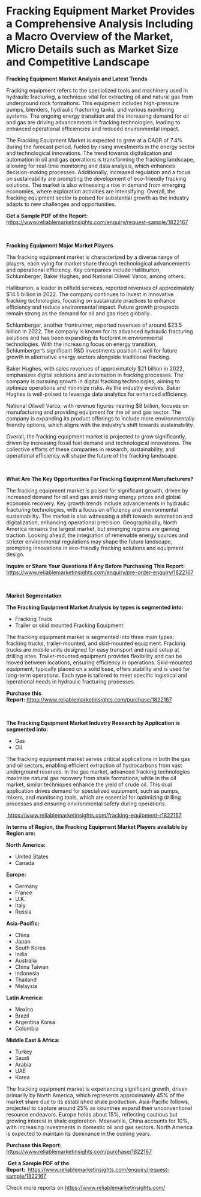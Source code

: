 <p><h1>Fracking Equipment Market Provides a Comprehensive Analysis Including a Macro Overview of the Market, Micro Details such as Market Size and Competitive Landscape</h1></p><p><strong>Fracking Equipment Market Analysis and Latest Trends</strong></p>
<p><p>Fracking equipment refers to the specialized tools and machinery used in hydraulic fracturing, a technique vital for extracting oil and natural gas from underground rock formations. This equipment includes high-pressure pumps, blenders, hydraulic fracturing tanks, and various monitoring systems. The ongoing energy transition and the increasing demand for oil and gas are driving advancements in fracking technologies, leading to enhanced operational efficiencies and reduced environmental impact.</p><p>The Fracking Equipment Market is expected to grow at a CAGR of 7.4% during the forecast period, fueled by rising investments in the energy sector and technological innovations. The trend towards digitalization and automation in oil and gas operations is transforming the fracking landscape, allowing for real-time monitoring and data analysis, which enhances decision-making processes. Additionally, increased regulation and a focus on sustainability are prompting the development of eco-friendly fracking solutions. The market is also witnessing a rise in demand from emerging economies, where exploration activities are intensifying. Overall, the fracking equipment sector is poised for substantial growth as the industry adapts to new challenges and opportunities.</p></p>
<p><strong>Get a Sample PDF of the Report:&nbsp;</strong> <a href="https://www.reliablemarketinsights.com/enquiry/request-sample/1822167?utm_campaign=2240&utm_medium=2&utm_source=Github&utm_content=ia&utm_term=09042025&utm_id=fracking-equipment">https://www.reliablemarketinsights.com/enquiry/request-sample/1822167</a></p>
<p>&nbsp;</p>
<p><strong>Fracking Equipment Major Market Players</strong></p>
<p><p>The fracking equipment market is characterized by a diverse range of players, each vying for market share through technological advancements and operational efficiency. Key companies include Halliburton, Schlumberger, Baker Hughes, and National Oilwell Varco, among others.</p><p>Halliburton, a leader in oilfield services, reported revenues of approximately $14.5 billion in 2022. The company continues to invest in innovative fracking technologies, focusing on sustainable practices to enhance efficiency and reduce environmental impact. Future growth prospects remain strong as the demand for oil and gas rises globally.</p><p>Schlumberger, another frontrunner, reported revenues of around $23.5 billion in 2022. The company is known for its advanced hydraulic fracturing solutions and has been expanding its footprint in environmental technologies. With the increasing focus on energy transition, Schlumberger’s significant R&D investments position it well for future growth in alternative energy sectors alongside traditional fracking.</p><p>Baker Hughes, with sales revenues of approximately $21 billion in 2022, emphasizes digital solutions and automation in fracking processes. The company is pursuing growth in digital fracking technologies, aiming to optimize operations and minimize risks. As the industry evolves, Baker Hughes is well-poised to leverage data analytics for enhanced efficiency.</p><p>National Oilwell Varco, with revenue figures nearing $8 billion, focuses on manufacturing and providing equipment for the oil and gas sector. The company is expanding its product offerings to include more environmentally friendly options, which aligns with the industry’s shift towards sustainability.</p><p>Overall, the fracking equipment market is projected to grow significantly, driven by increasing fossil fuel demand and technological innovations. The collective efforts of these companies in research, sustainability, and operational efficiency will shape the future of the fracking landscape.</p></p>
<p>&nbsp;</p>
<p><strong>What Are The Key Opportunities For Fracking Equipment Manufacturers?</strong></p>
<p><p>The fracking equipment market is poised for significant growth, driven by increased demand for oil and gas amid rising energy prices and global economic recovery. Key growth trends include advancements in hydraulic fracturing technologies, with a focus on efficiency and environmental sustainability. The market is also witnessing a shift towards automation and digitalization, enhancing operational precision. Geographically, North America remains the largest market, but emerging regions are gaining traction. Looking ahead, the integration of renewable energy sources and stricter environmental regulations may shape the future landscape, prompting innovations in eco-friendly fracking solutions and equipment design.</p></p>
<p><strong>Inquire or Share Your Questions If Any Before Purchasing This Report:</strong> <a href="https://www.reliablemarketinsights.com/enquiry/pre-order-enquiry/1822167?utm_campaign=2240&utm_medium=2&utm_source=Github&utm_content=ia&utm_term=09042025&utm_id=fracking-equipment">https://www.reliablemarketinsights.com/enquiry/pre-order-enquiry/1822167</a></p>
<p>&nbsp;</p>
<p><strong>Market Segmentation</strong></p>
<p><strong>The Fracking Equipment Market Analysis by types is segmented into:</strong></p>
<p><ul><li>Fracking Truck</li><li>Trailer or skid mounted Fracking Equipment</li></ul></p>
<p><p>The fracking equipment market is segmented into three main types: fracking trucks, trailer-mounted, and skid-mounted equipment. Fracking trucks are mobile units designed for easy transport and rapid setup at drilling sites. Trailer-mounted equipment provides flexibility and can be moved between locations, ensuring efficiency in operations. Skid-mounted equipment, typically placed on a solid base, offers stability and is used for long-term operations. Each type is tailored to meet specific logistical and operational needs in hydraulic fracturing processes.</p></p>
<p><strong>Purchase this Report:&nbsp;</strong><a href="https://www.reliablemarketinsights.com/purchase/1822167?utm_campaign=2240&utm_medium=2&utm_source=Github&utm_content=ia&utm_term=09042025&utm_id=fracking-equipment">https://www.reliablemarketinsights.com/purchase/1822167</a></p>
<p>&nbsp;</p>
<p><strong>The Fracking Equipment Market Industry Research by Application is segmented into:</strong></p>
<p><ul><li>Gas</li><li>Oil</li></ul></p>
<p><p>The fracking equipment market serves critical applications in both the gas and oil sectors, enabling efficient extraction of hydrocarbons from vast underground reserves. In the gas market, advanced fracking technologies maximize natural gas recovery from shale formations, while in the oil market, similar techniques enhance the yield of crude oil. This dual application drives demand for specialized equipment, such as pumps, mixers, and monitoring tools, which are essential for optimizing drilling processes and ensuring environmental safety during operations.</p></p>
<p><a href="https://www.reliablemarketinsights.com/fracking-equipment-r1822167?utm_campaign=2240&utm_medium=2&utm_source=Github&utm_content=ia&utm_term=09042025&utm_id=fracking-equipment">&nbsp;https://www.reliablemarketinsights.com/fracking-equipment-r1822167</a></p>
<p><strong>In terms of Region, the Fracking Equipment Market Players available by Region are:</strong></p>
<p>
    <p> <strong> North America: </strong>
        <ul>
            <li>United States</li>
            <li>Canada</li>
        </ul>
        </p> 
    <p> <strong> Europe: </strong>
        <ul>
            <li>Germany</li>
            <li>France</li>
            <li>U.K.</li>
            <li>Italy</li>
            <li>Russia</li>
        </ul>
        </p> 
    <p> <strong> Asia-Pacific: </strong>
        <ul>
            <li>China</li>
            <li>Japan</li>
            <li>South Korea</li>
            <li>India</li>
            <li>Australia</li>
            <li>China Taiwan</li>
            <li>Indonesia</li>
            <li>Thailand</li>
            <li>Malaysia</li>
        </ul>
        </p> 
    <p> <strong> Latin America: </strong>
        <ul>
            <li>Mexico</li>
            <li>Brazil</li>
            <li>Argentina Korea</li>
            <li>Colombia</li>
        </ul>
        </p> 
    <p> <strong> Middle East & Africa: </strong>
        <ul>
            <li>Turkey</li>
            <li>Saudi</li>
            <li>Arabia</li>
            <li>UAE</li>
            <li>Korea</li>
        </ul>
    </p>
    </p>
<p><p>The fracking equipment market is experiencing significant growth, driven primarily by North America, which represents approximately 45% of the market share due to its established shale production. Asia-Pacific follows, projected to capture around 25% as countries expand their unconventional resource endeavors. Europe holds about 15%, reflecting cautious but growing interest in shale exploration. Meanwhile, China accounts for 10%, with increasing investments in domestic oil and gas sectors. North America is expected to maintain its dominance in the coming years.</p></p>
<p><strong>Purchase this Report: </strong><a href="https://www.reliablemarketinsights.com/purchase/1822167?utm_campaign=2240&utm_medium=2&utm_source=Github&utm_content=ia&utm_term=09042025&utm_id=fracking-equipment">https://www.reliablemarketinsights.com/purchase/1822167</a></p>
<p>&nbsp;<strong>Get a Sample PDF of the Report:&nbsp;&nbsp;</strong><a href="https://www.reliablemarketinsights.com/enquiry/request-sample/1822167?utm_campaign=2240&utm_medium=2&utm_source=Github&utm_content=ia&utm_term=09042025&utm_id=fracking-equipment">https://www.reliablemarketinsights.com/enquiry/request-sample/1822167</a></p>
<p><strong></strong></p>
<p>Check more reports on <a href="https://www.reliablemarketinsights.com/?utm_campaign=2240&utm_medium=2&utm_source=Github&utm_content=ia&utm_term=09042025&utm_id=fracking-equipment">https://www.reliablemarketinsights.com/</a></p>
